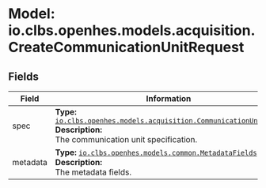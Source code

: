 # Model: io.clbs.openhes.models.acquisition.CreateCommunicationUnitRequest

## Fields

| Field | Information |
| --- | --- |
| spec | <b>Type:</b> [`io.clbs.openhes.models.acquisition.CommunicationUnitSpec`](model-io-clbs-openhes-models-acquisition-communicationunitspec.md)<br><b>Description:</b><br>The communication unit specification. |
| metadata | <b>Type:</b> [`io.clbs.openhes.models.common.MetadataFields`](model-io-clbs-openhes-models-common-metadatafields.md)<br><b>Description:</b><br>The metadata fields. |

